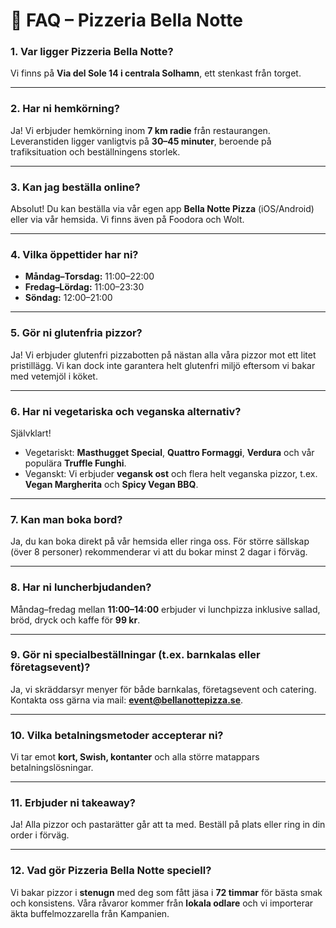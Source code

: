 # 🍕 FAQ – Pizzeria Bella Notte  

### 1. Var ligger Pizzeria Bella Notte?  
Vi finns på **Via del Sole 14 i centrala Solhamn**, ett stenkast från torget.  

---

### 2. Har ni hemkörning?  
Ja! Vi erbjuder hemkörning inom **7 km radie** från restaurangen. Leveranstiden ligger vanligtvis på **30–45 minuter**, beroende på trafiksituation och beställningens storlek.  

---

### 3. Kan jag beställa online?  
Absolut! Du kan beställa via vår egen app **Bella Notte Pizza** (iOS/Android) eller via vår hemsida. Vi finns även på Foodora och Wolt.  

---

### 4. Vilka öppettider har ni?  
- **Måndag–Torsdag:** 11:00–22:00  
- **Fredag–Lördag:** 11:00–23:30  
- **Söndag:** 12:00–21:00  

---

### 5. Gör ni glutenfria pizzor?  
Ja! Vi erbjuder glutenfri pizzabotten på nästan alla våra pizzor mot ett litet pristillägg. Vi kan dock inte garantera helt glutenfri miljö eftersom vi bakar med vetemjöl i köket.  

---

### 6. Har ni vegetariska och veganska alternativ?  
Självklart!  
- Vegetariskt: **Masthugget Special**,  **Quattro Formaggi**, **Verdura** och vår populära **Truffle Funghi**.  
- Veganskt: Vi erbjuder **vegansk ost** och flera helt veganska pizzor, t.ex. **Vegan Margherita** och **Spicy Vegan BBQ**.  

---

### 7. Kan man boka bord?  
Ja, du kan boka direkt på vår hemsida eller ringa oss. För större sällskap (över 8 personer) rekommenderar vi att du bokar minst 2 dagar i förväg.  

---

### 8. Har ni luncherbjudanden?  
Måndag–fredag mellan **11:00–14:00** erbjuder vi lunchpizza inklusive sallad, bröd, dryck och kaffe för **99 kr**.  

---

### 9. Gör ni specialbeställningar (t.ex. barnkalas eller företagsevent)?  
Ja, vi skräddarsyr menyer för både barnkalas, företagsevent och catering. Kontakta oss gärna via mail: **event@bellanottepizza.se**.  

---

### 10. Vilka betalningsmetoder accepterar ni?  
Vi tar emot **kort, Swish, kontanter** och alla större matappars betalningslösningar.  

---

### 11. Erbjuder ni takeaway?  
Ja! Alla pizzor och pastarätter går att ta med. Beställ på plats eller ring in din order i förväg.  

---

### 12. Vad gör Pizzeria Bella Notte speciell?  
Vi bakar pizzor i **stenugn** med deg som fått jäsa i **72 timmar** för bästa smak och konsistens. Våra råvaror kommer från **lokala odlare** och vi importerar äkta buffelmozzarella från Kampanien.  
